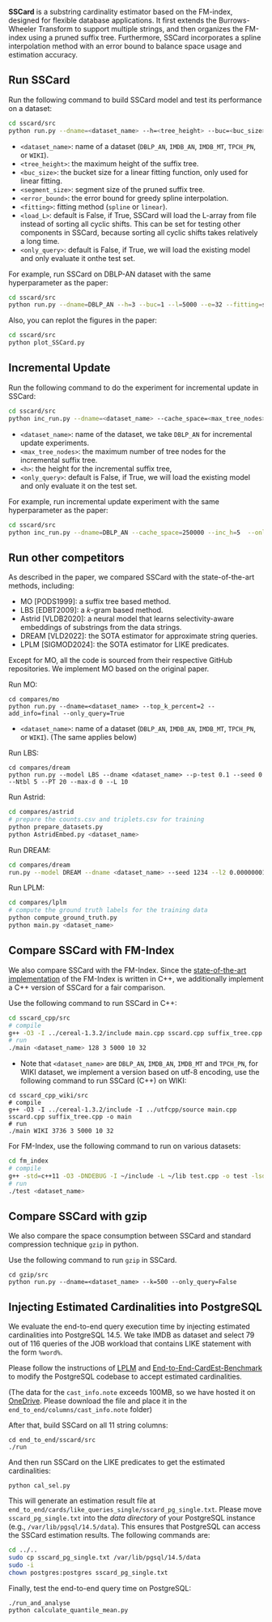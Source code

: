 **SSCard** is a substring cardinality estimator based on the FM-index, designed for flexible database applications. It first extends the Burrows-Wheeler Transform to support multiple strings, and then organizes the FM-index using a pruned suffix tree. Furthermore, SSCard incorporates a spline interpolation method with an error bound to balance space usage and estimation accuracy.

## Run SSCard

Run the following command to build SSCard model and test its performance on a dataset:

```bash
cd sscard/src
python run.py --dname=<dataset_name> --h=<tree_height> --buc=<buc_size> --l=<segment_size> --e=<error_bound> --fitting=<fitting_method> --load_L=<Load_L> --only_query=<only_query>
```

- `<dataset_name>`: name of a dataset (`DBLP_AN`, `IMDB_AN`, `IMDB_MT`, `TPCH_PN`, or `WIKI`).
- `<tree_height>`: the maximum height of the suffix tree.
- `<buc_size>`: the bucket size for a linear fitting function, only used for linear fitting.
- `<segment_size>`: segment size of the pruned suffix tree.
- `<error_bound>`: the error bound for greedy spline interpolation.
- `<fitting>`: fitting method (`spline` or `linear`).
- `<load_L>`: default is False, if True, SSCard will load the L-array from file instead of sorting all cyclic shifts. This can be set for testing other components in SSCard, because sorting all cyclic shifts takes relatively a long time. 
- `<only_query>`: default is False, if True, we will load the existing model and only evaluate it onthe test set.



For example, run SSCard on DBLP-AN dataset with the same hyperparameter as the paper:

```bash
cd sscard/src
python run.py --dname=DBLP_AN --h=3 --buc=1 --l=5000 --e=32 --fitting=spine --load_L=False
```



Also, you can replot the figures in the paper:

```bash
cd sscard/src
python plot_SSCard.py
```





## Incremental Update

Run the following command to do the experiment for incremental update in SSCard:

```bash
cd sscard/src
python inc_run.py --dname=<dataset_name> --cache_space=<max_tree_nodes> --inc_h=<h> --only_query=<only_query>
```

- `<dataset_name>`: name of the dataset, we take `DBLP_AN` for incremental update experiments.
- `<max_tree_nodes>`: the maximum number of tree nodes for the incremental suffix tree.
- `<h>`: the height for the incremental suffix tree,
- `<only_query>`: default is False, if True, we will load the existing model and only evaluate it on the test set.

For example, run incremental update experiment with the same hyperparameter as the paper:

```bash
cd sscard/src
python inc_run.py --dname=DBLP_AN --cache_space=250000 --inc_h=5  --only_query=False
```





## Run other competitors

As described in the paper, we compared SSCard with the state-of-the-art methods, including:

- MO [PODS1999]: a suffix tree based method.
- LBS [EDBT2009]: a $k$-gram based method.
- Astrid [VLDB2020]: a neural model that learns selectivity-aware embeddings of substrings from the data strings.
- DREAM [VLD2022]: the SOTA estimator for approximate string queries.
- LPLM [SIGMOD2024]: the SOTA estimator for LIKE predicates.

Except for MO, all the code is sourced from their respective GitHub repositories. We implement MO based on the original paper.

Run MO:
```
cd compares/mo
python run.py --dname=<dataset_name> --top_k_percent=2 --add_info=final --only_query=True
```

- `<dataset_name>`: name of a dataset (`DBLP_AN`, `IMDB_AN`, `IMDB_MT`, `TPCH_PN`, or `WIKI`). (The same applies below)

Run LBS:

```
cd compares/dream
python run.py --model LBS --dname <dataset_name> --p-test 0.1 --seed 0 --Ntbl 5 --PT 20 --max-d 0 --L 10
```

Run Astrid: 

```bash
cd compares/astrid
# prepare the counts.csv and triplets.csv for training
python prepare_datasets.py
python AstridEmbed.py <dataset_name>
```

Run DREAM:

```bash
cd compares/dream
run.py --model DREAM --dname <dataset_name> --seed 1234 --l2 0.00000001 --lr 0.001 --layer 1 --pred-layer 3 --cs 512 --max-epoch 100 --patience 10 --max-d 0 --max-char 200 --bs 128 --h-dim 512 --es 100 --clip-gr 10.0
```

Run LPLM:

```bash
cd compares/lplm
# compute the ground truth labels for the training data
python compute_ground_truth.py
python main.py <dataset_name>
```





## Compare SSCard with FM-Index

We also compare SSCard with the FM-Index. Since the [state-of-the-art implementation](https://github.com/simongog/sdsl-lite) of the FM-Index is written in C++, we additionally implement a C++ version of SSCard for a fair comparison.

Use  the following command to run SSCard in C++:
```bash
cd sscard_cpp/src
# compile
g++ -O3 -I ../cereal-1.3.2/include main.cpp sscard.cpp suffix_tree.cpp -o main
# run
./main <dataset_name> 128 3 5000 10 32
```

- Note that `<dataset_name>` are `DBLP_AN`, `IMDB_AN`, `IMDB_MT` and `TPCH_PN`, for WIKI dataset, we implement a version based on utf-8 encoding, use the following command to run SSCard (C++) on WIKI:

```
cd sscard_cpp_wiki/src
# compile
g++ -O3 -I ../cereal-1.3.2/include -I ../utfcpp/source main.cpp sscard.cpp suffix_tree.cpp -o main
# run
./main WIKI 3736 3 5000 10 32
```



For FM-Index, use the following command to run on various datasets:

```bash
cd fm_index
# compile
g++ -std=c++11 -O3 -DNDEBUG -I ~/include -L ~/lib test.cpp -o test -lsdsl -ldivsufsort -ldivsufsort64
# run
./test <dataset_name>
```





## Compare SSCard with gzip

We also compare the space consumption between SSCard and standard compression technique `gzip` in python.

Use the following command to run `gzip` in SSCard.

```
cd gzip/src
python run.py --dname=<dataset_name> --k=500 --only_query=False
```





## Injecting Estimated Cardinalities into PostgreSQL

We evaluate the end-to-end query execution time by injecting estimated cardinalities into PostgreSQL 14.5. We take IMDB as dataset and select 79 out of 116 queries of the JOB workload that contains LIKE statement with the form `%word%`.

Please follow the instructions of [LPLM](https://github.com/dbis-ukon/lplm?tab=readme-ov-file) and [End-to-End-CardEst-Benchmark](https://github.com/Nathaniel-Han/End-to-End-CardEst-Benchmark) to modify the PostgreSQL codebase to accept estimated cardinalities.

(The data for the `cast_info.note` exceeds 100MB, so we have hosted it on [OneDrive](https://drive.google.com/file/d/1XwdtetU69aGPBtmVmeI0UUkHt_YcvSqx/view?usp=drive_link). Please download the file and place it in the `end_to_end/columns/cast_info.note` folder)

After that, build SSCard on all 11 string columns:

```
cd end_to_end/sscard/src
./run
```

And then run SSCard on the LIKE predicates to get the estimated cardinalities:

```
python cal_sel.py
```

This will generate an estimation result file at `end_to_end/cards/like_queries_single/sscard_pg_single.txt`. Please move `sscard_pg_single.txt` into the *data directory* of your PostgreSQL instance (e.g., `/var/lib/pgsql/14.5/data`). This ensures that PostgreSQL can access the SSCard estimation results. The following commands are:
```bash
cd ../..
sudo cp sscard_pg_single.txt /var/lib/pgsql/14.5/data
sudo -i
chown postgres:postgres sscard_pg_single.txt
```

Finally, test the end-to-end query time on PostgreSQL:

```
./run_and_analyse
python calculate_quantile_mean.py
```







